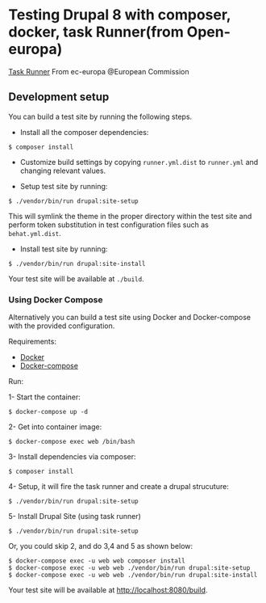 Testing Drupal 8 with composer, docker, task Runner(from Open-europa)
=====================


[Task Runner](https://github.com/ec-europa/oe-task-runner) From ec-europa @European Commission




## Development setup

You can build a test site by running the following steps.

* Install all the composer dependencies:

```
$ composer install
```

* Customize build settings by copying `runner.yml.dist` to `runner.yml` and
changing relevant values.

* Setup test site by running:

```
$ ./vendor/bin/run drupal:site-setup
```

This will symlink the theme in the proper directory within the test site and
perform token substitution in test configuration files such as `behat.yml.dist`.

* Install test site by running:

```
$ ./vendor/bin/run drupal:site-install
```

Your test site will be available at `./build`.

### Using Docker Compose

Alternatively you can build a test site using Docker and Docker-compose with the
provided configuration.

Requirements:

- [Docker](https://www.docker.com/get-docker)
- [Docker-compose](https://docs.docker.com/compose/)

Run:

1- Start the container:
```
$ docker-compose up -d
```

2- Get into container image:
```
$ docker-compose exec web /bin/bash
```
3- Install dependencies via composer:
```
$ composer install
```

4- Setup, it will fire the task runner and create a drupal strucuture:
```
$ ./vendor/bin/run drupal:site-setup
```

5- Install Drupal Site (using task runner)
```
$ ./vendor/bin/run drupal:site-setup
```

Or, you could skip 2, and do 3,4 and 5 as shown below:
```
$ docker-compose exec -u web web composer install
$ docker-compose exec -u web web ./vendor/bin/run drupal:site-setup
$ docker-compose exec -u web web ./vendor/bin/run drupal:site-install
```

Your test site will be available at
[http://localhost:8080/build](http://localhost:8080/build).
